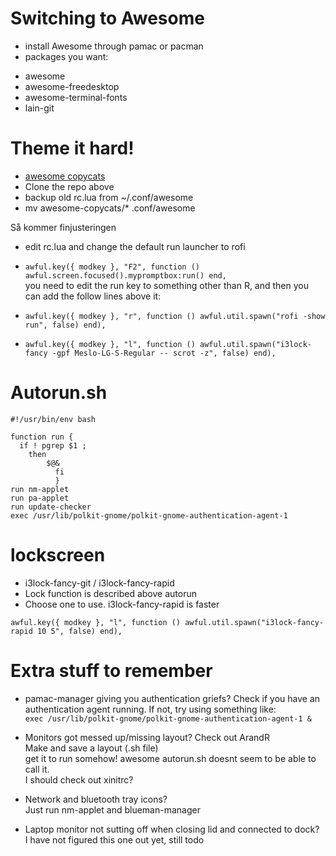 Switching to Awesome
====  
- install Awesome through pamac or pacman
- packages you want:
* awesome
* awesome-freedesktop
* awesome-terminal-fonts
* lain-git

# Theme it hard!
* [awesome copycats](https://github.com/lcpz/awesome-copycats)
* Clone the repo above
* backup old rc.lua from ~/.conf/awesome
* mv awesome-copycats/* .conf/awesome

Så kommer finjusteringen

* edit rc.lua and change the default run launcher to rofi 

* `awful.key({ modkey }, "F2", function () awful.screen.focused().mypromptbox:run() end,`   
you need to edit the run key to something other than R, and then you can add the follow lines above it:
- `awful.key({ modkey }, "r", function () awful.util.spawn("rofi -show run", false) end),`  

- `awful.key({ modkey }, "l", function () awful.util.spawn("i3lock-fancy -gpf Meslo-LG-S-Regular -- scrot -z", false) end),`  

# Autorun.sh  
```
#!/usr/bin/env bash

function run {
  if ! pgrep $1 ;
    then
        $@&
          fi
          }
run nm-applet          
run pa-applet
run update-checker
exec /usr/lib/polkit-gnome/polkit-gnome-authentication-agent-1
```

# lockscreen
* i3lock-fancy-git / i3lock-fancy-rapid
* Lock function is described above autorun
* Choose one to use. i3lock-fancy-rapid is faster

```
awful.key({ modkey }, "l", function () awful.util.spawn("i3lock-fancy-rapid 10 5", false) end),
```

# Extra stuff to remember
* pamac-manager giving you authentication griefs? Check if you have an authentication agent running. If not, try using something like:  
`exec /usr/lib/polkit-gnome/polkit-gnome-authentication-agent-1 & `

* Monitors got messed up/missing layout? Check out ArandR  
Make and save a layout (.sh file)  
get it to run somehow! awesome autorun.sh doesnt seem to be able to call it.  
I should check out xinitrc?

* Network and bluetooth tray icons?  
Just run nm-applet and blueman-manager

* Laptop monitor not sutting off when closing lid and connected to dock?  
I have not figured this one out yet, still todo